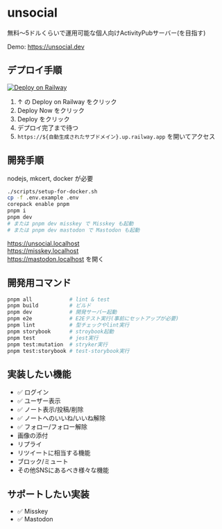 # unsocial

無料～5ドルくらいで運用可能な個人向けActivityPubサーバー(を目指す)

Demo: https://unsocial.dev

## デプロイ手順

[![Deploy on Railway](https://railway.app/button.svg)](https://railway.app/template/Zw0SlL?referralCode=mveF9L)

1. ↑ の Deploy on Railway をクリック
1. Deploy Now をクリック
1. Deploy をクリック
1. デプロイ完了まで待つ
1. `https://${自動生成されたサブドメイン}.up.railway.app` を開いてアクセス

## 開発手順

nodejs, mkcert, docker が必要

```sh
./scripts/setup-for-docker.sh
cp -f .env.example .env
corepack enable pnpm
pnpm i
pnpm dev
# または pnpm dev misskey で Misskey も起動
# または pnpm dev mastodon で Mastodon も起動
```

https://unsocial.localhost  
https://misskey.localhost  
https://mastodon.localhost を開く

## 開発用コマンド

```sh
pnpm all            # lint & test
pnpm build          # ビルド
pnpm dev            # 開発サーバー起動
pnpm e2e            # E2Eテスト実行(事前にセットアップが必要)
pnpm lint           # 型チェックやlint実行
pnpm storybook      # stroybook起動
pnpm test           # jest実行
pnpm test:mutation  # stryker実行
pnpm test:storybook # test-storybook実行
```

## 実装したい機能

- ✅ ログイン
- ✅ ユーザー表示
- ✅ ノート表示/投稿/削除
- ✅ ノートへのいいね/いいね解除
- ✅ フォロー/フォロー解除
- 画像の添付
- リプライ
- リツイートに相当する機能
- ブロック/ミュート
- その他SNSにあるべき様々な機能

## サポートしたい実装

- ✅ Misskey
- ✅ Mastodon

